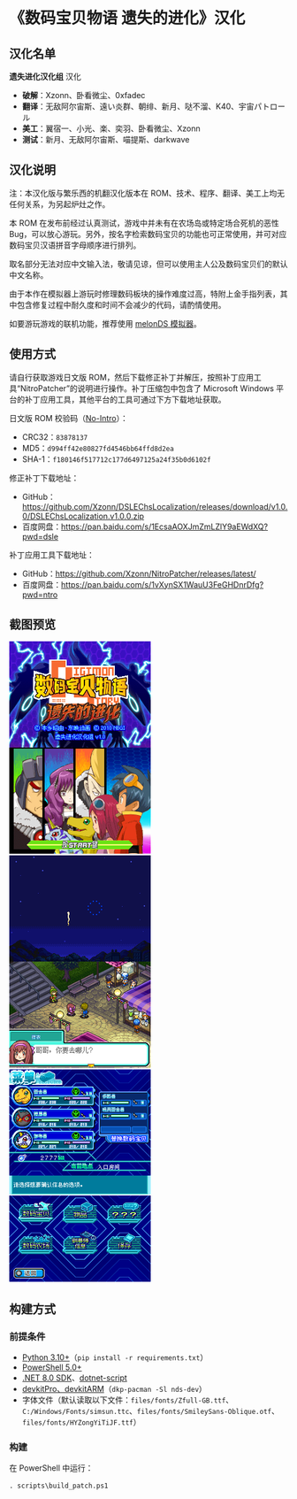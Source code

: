 # 《数码宝贝物语 遗失的进化》汉化
## 汉化名单

**遗失进化汉化组** 汉化

- **破解**：Xzonn、卧看微尘、0xfadec
- **翻译**：无敌阿尔宙斯、遠い炎群、朝绯、新月、哒不溜、K40、宇宙パトロール
- **美工**：翼宿一、小光、楽、奕羽、卧看微尘、Xzonn
- **测试**：新月、无敌阿尔宙斯、喵提斯、darkwave

## 汉化说明

注：本汉化版与繁乐西的机翻汉化版本在 ROM、技术、程序、翻译、美工上均无任何关系，为另起炉灶之作。

本 ROM 在发布前经过认真测试，游戏中并未有在农场岛或特定场合死机的恶性 Bug，可以放心游玩。另外，按名字检索数码宝贝的功能也可正常使用，并可对应数码宝贝汉语拼音字母顺序进行排列。

取名部分无法对应中文输入法，敬请见谅，但可以使用主人公及数码宝贝们的默认中文名称。

由于本作在模拟器上游玩时修理数码板块的操作难度过高，特附上金手指列表，其中包含修复过程中耐久度和时间不会减少的代码，请酌情使用。

如要游玩游戏的联机功能，推荐使用 [melonDS 模拟器](https://github.com/melonDS-emu/melonDS>)。

## 使用方式

请自行获取游戏日文版 ROM，然后下载修正补丁并解压，按照补丁应用工具“NitroPatcher”的说明进行操作。补丁压缩包中包含了 Microsoft Windows 平台的补丁应用工具，其他平台的工具可通过下方下载地址获取。

日文版 ROM 校验码（[No-Intro](https://datomatic.no-intro.org/index.php?page=show_record&s=28&n=5056)）：

- CRC32：`83878137`
- MD5：`d994ff42e80827fd4546bb64ffd8d2ea`
- SHA-1：`f180146f517712c177d6497125a24f35b0d6102f`

修正补丁下载地址：

- GitHub：<https://github.com/Xzonn/DSLEChsLocalization/releases/download/v1.0.0/DSLEChsLocalization.v1.0.0.zip>
- 百度网盘：<https://pan.baidu.com/s/1EcsaAOXJmZmLZlY9aEWdXQ?pwd=dsle>

补丁应用工具下载地址：

- GitHub：<https://github.com/Xzonn/NitroPatcher/releases/latest/>
- 百度网盘：<https://pan.baidu.com/s/1vXynSX1WauU3FeGHDnrDfg?pwd=ntro>

## 截图预览

![截图](assets/images/screenshot-01.png) ![截图](assets/images/screenshot-02.png) ![截图](assets/images/screenshot-03.png)

## 构建方式
### 前提条件

- [Python 3.10+](https://www.python.org/downloads/)（`pip install -r requirements.txt`）
- [PowerShell 5.0+](https://learn.microsoft.com/powershell/)
- [.NET 8.0 SDK](https://dotnet.microsoft.com/download/dotnet/8.0)、[dotnet-script](https://github.com/dotnet-script/dotnet-script)
- [devkitPro、devkitARM](https://devkitpro.org/wiki/Getting_Started)（`dkp-pacman -Sl nds-dev`）
- 字体文件（默认读取以下文件：`files/fonts/Zfull-GB.ttf`、`C:/Windows/Fonts/simsun.ttc`、`files/fonts/SmileySans-Oblique.otf`、`files/fonts/HYZongYiTiJF.ttf`）

### 构建
在 PowerShell 中运行：

```shell
. scripts\build_patch.ps1
```
